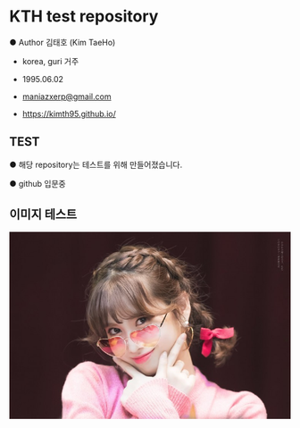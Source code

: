 # KTH test repository 
● Author 김태호 (Kim TaeHo)

  - korea, guri 거주
 
  - 1995.06.02
 
  - maniazxerp@gmail.com
  
  - https://kimth95.github.io/
## TEST
● 해당 repository는 테스트를 위해 만들어졌습니다. 

● github 입문중
## 이미지 테스트
![image1.jpg](./image1.jpg)
